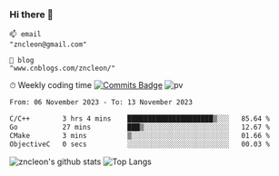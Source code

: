### Hi there 👋
```
📫 email
"zncleon@gmail.com"

🌱 blog
"www.cnblogs.com/zncleon/"
```

⏱ Weekly coding time
[![Commits Badge](https://badges.pufler.dev/commits/weekly/zncleon)](https://badges.pufler.dev)
![pv](https://pageview.vercel.app/?github_user=zncleon)

<!--START_SECTION:waka-->

```txt
From: 06 November 2023 - To: 13 November 2023

C/C++        3 hrs 4 mins    █████████████████████▒░░░   85.64 %
Go           27 mins         ███▒░░░░░░░░░░░░░░░░░░░░░   12.67 %
CMake        3 mins          ▒░░░░░░░░░░░░░░░░░░░░░░░░   01.66 %
ObjectiveC   0 secs          ░░░░░░░░░░░░░░░░░░░░░░░░░   00.03 %
```

<!--END_SECTION:waka-->

![zncleon's github stats](https://github-readme-stats-psi-two-44.vercel.app/api?username=zncleon&show_icons=true&line_height=24&count_private=true&theme=vue)
![Top Langs](https://github-readme-stats-psi-two-44.vercel.app/api/top-langs/?username=zncleon&layout=compact&langs_count=8&theme=vue)

